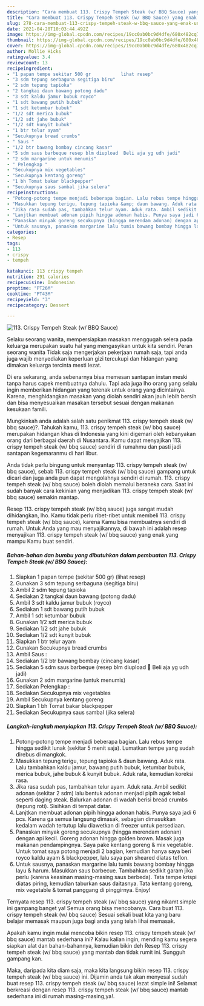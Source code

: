 ```yaml
---
description: "Cara membuat 113. Crispy Tempeh Steak (w/ BBQ Sauce) yang enak Untuk Jualan"
title: "Cara membuat 113. Crispy Tempeh Steak (w/ BBQ Sauce) yang enak Untuk Jualan"
slug: 278-cara-membuat-113-crispy-tempeh-steak-w-bbq-sauce-yang-enak-untuk-jualan
date: 2021-04-28T10:03:44.492Z
image: https://img-global.cpcdn.com/recipes/19cc0ab0bc9d4dfe/680x482cq70/113-crispy-tempeh-steak-w-bbq-sauce-foto-resep-utama.jpg
thumbnail: https://img-global.cpcdn.com/recipes/19cc0ab0bc9d4dfe/680x482cq70/113-crispy-tempeh-steak-w-bbq-sauce-foto-resep-utama.jpg
cover: https://img-global.cpcdn.com/recipes/19cc0ab0bc9d4dfe/680x482cq70/113-crispy-tempeh-steak-w-bbq-sauce-foto-resep-utama.jpg
author: Mollie Hicks
ratingvalue: 3.4
reviewcount: 13
recipeingredient:
- "1 papan tempe sekitar 500 gr           lihat resep"
- "3 sdm tepung serbaguna segitiga biru"
- "2 sdm tepung tapioka"
- "2 tangkai daun bawang potong dadu"
- "3 sdt kaldu jamur bubuk royco"
- "1 sdt bawang putih bubuk"
- "1 sdt ketumbar bubuk"
- "1/2 sdt merica bubuk"
- "1/2 sdt jahe bubuk"
- "1/2 sdt kunyit bubuk"
- "1 btr telur ayam"
- "Secukupnya bread crumbs"
- " Saus "
- "1/2 btr bawang bombay cincang kasar"
- "5 sdm saus barbeque resep blm diupload  Beli aja yg udh jadi"
- "2 sdm margarine untuk menumis"
- " Pelengkap "
- "Secukupnya mix vegetables"
- "Secukupnya kentang goreng"
- "1 bh Tomat bakar blackpepper"
- "Secukupnya saus sambal jika selera"
recipeinstructions:
- "Potong-potong tempe menjadi beberapa bagian. Lalu rebus tempe hingga sedikit lunak (sekitar 5 menit saja). Lumatkan tempe yang sudah direbus di mangkok."
- "Masukkan tepung terigu, tepung tapioka &amp; daun bawang. Aduk rata. Lalu tambahkan kaldu jamur, bawang putih bubuk, ketumbar bubuk, merica bubuk, jahe bubuk &amp; kunyit bubuk. Aduk rata, kemudian koreksi rasa."
- "Jika rasa sudah pas, tambahkan telur ayam. Aduk rata. Ambil sedikit adonan (sekitar 2 sdm) lalu bentuk adonan menjadi pipih agak tebal seperti daging steak. Balurkan adonan di wadah berisi bread crumbs (tepung roti). Sisihkan di tempat datar."
- "Lanjtkan membuat adonan pipih hingga adonan habis. Punya saya jadi 6 pcs. Karena ga semua langsung dimasak, sebagian dimasukkan kedalam wadah tertutup lalu diawetkan di freezer untuk persediaan."
- "Panaskan minyak goreng secukupnya (hingga merendam adonan) dengan api kecil. Goreng adonan hingga golden brown. Masak juga makanan pendampingnya. Saya pake kentang goreng &amp; mix vegetable. Untuk tomat saya potong menjadi 2 bagian, kemudian hanya saya beri royco kaldu ayam &amp; blackpepper, lalu saya pan sheared diatas teflon."
- "Untuk sausnya, panaskan margarine lalu tumis bawang bombay hingga layu &amp; harum. Masukkan saus barbecue. Tambahkan sedikit garam jika perlu (karena keasinan masing-masing saus berbeda). Tata tempe krispi diatas piring, kemudian taburkan saus daitasnya. Tata kentang goreng, mix vegetable &amp; tomat panggang di pinggirnya. Enjoy!"
categories:
- Resep
tags:
- 113
- crispy
- tempeh

katakunci: 113 crispy tempeh 
nutrition: 291 calories
recipecuisine: Indonesian
preptime: "PT26M"
cooktime: "PT43M"
recipeyield: "3"
recipecategory: Dessert

---
```



![113. Crispy Tempeh Steak (w/ BBQ Sauce)](https://img-global.cpcdn.com/recipes/19cc0ab0bc9d4dfe/680x482cq70/113-crispy-tempeh-steak-w-bbq-sauce-foto-resep-utama.jpg)

Selaku seorang wanita, mempersiapkan masakan menggugah selera pada keluarga merupakan suatu hal yang mengasyikan untuk kita sendiri. Peran seorang  wanita Tidak saja mengerjakan pekerjaan rumah saja, tapi anda juga wajib menyediakan keperluan gizi tercukupi dan hidangan yang dimakan keluarga tercinta mesti lezat.

Di era  sekarang, anda sebenarnya bisa memesan santapan instan meski tanpa harus capek membuatnya dahulu. Tapi ada juga lho orang yang selalu ingin memberikan hidangan yang terenak untuk orang yang dicintainya. Karena, menghidangkan masakan yang diolah sendiri akan jauh lebih bersih dan bisa menyesuaikan masakan tersebut sesuai dengan makanan kesukaan famili. 



Mungkinkah anda adalah salah satu penikmat 113. crispy tempeh steak (w/ bbq sauce)?. Tahukah kamu, 113. crispy tempeh steak (w/ bbq sauce) merupakan hidangan khas di Indonesia yang kini digemari oleh kebanyakan orang dari berbagai daerah di Nusantara. Kamu dapat menyajikan 113. crispy tempeh steak (w/ bbq sauce) sendiri di rumahmu dan pasti jadi santapan kegemaranmu di hari libur.

Anda tidak perlu bingung untuk menyantap 113. crispy tempeh steak (w/ bbq sauce), sebab 113. crispy tempeh steak (w/ bbq sauce) gampang untuk dicari dan juga anda pun dapat mengolahnya sendiri di rumah. 113. crispy tempeh steak (w/ bbq sauce) boleh diolah memalui beraneka cara. Saat ini sudah banyak cara kekinian yang menjadikan 113. crispy tempeh steak (w/ bbq sauce) semakin mantap.

Resep 113. crispy tempeh steak (w/ bbq sauce) juga sangat mudah dihidangkan, lho. Kamu tidak perlu ribet-ribet untuk membeli 113. crispy tempeh steak (w/ bbq sauce), karena Kamu bisa membuatnya sendiri di rumah. Untuk Anda yang mau menyajikannya, di bawah ini adalah resep menyajikan 113. crispy tempeh steak (w/ bbq sauce) yang enak yang mampu Kamu buat sendiri.

<!--inarticleads1-->

##### Bahan-bahan dan bumbu yang dibutuhkan dalam pembuatan 113. Crispy Tempeh Steak (w/ BBQ Sauce):

1. Siapkan 1 papan tempe (sekitar 500 gr)           (lihat resep)
1. Gunakan 3 sdm tepung serbaguna (segitiga biru)
1. Ambil 2 sdm tepung tapioka
1. Sediakan 2 tangkai daun bawang (potong dadu)
1. Ambil 3 sdt kaldu jamur bubuk (royco)
1. Sediakan 1 sdt bawang putih bubuk
1. Ambil 1 sdt ketumbar bubuk
1. Gunakan 1/2 sdt merica bubuk
1. Sediakan 1/2 sdt jahe bubuk
1. Sediakan 1/2 sdt kunyit bubuk
1. Siapkan 1 btr telur ayam
1. Gunakan Secukupnya bread crumbs
1. Ambil  Saus :
1. Sediakan 1/2 btr bawang bombay (cincang kasar)
1. Sediakan 5 sdm saus barbeque (resep blm diupload 😬 Beli aja yg udh jadi)
1. Gunakan 2 sdm margarine (untuk menumis)
1. Sediakan  Pelengkap :
1. Sediakan Secukupnya mix vegetables
1. Ambil Secukupnya kentang goreng
1. Siapkan 1 bh Tomat bakar blackpepper
1. Sediakan Secukupnya saus sambal (jika selera)




<!--inarticleads2-->

##### Langkah-langkah menyiapkan 113. Crispy Tempeh Steak (w/ BBQ Sauce):

1. Potong-potong tempe menjadi beberapa bagian. Lalu rebus tempe hingga sedikit lunak (sekitar 5 menit saja). Lumatkan tempe yang sudah direbus di mangkok.
1. Masukkan tepung terigu, tepung tapioka &amp; daun bawang. Aduk rata. Lalu tambahkan kaldu jamur, bawang putih bubuk, ketumbar bubuk, merica bubuk, jahe bubuk &amp; kunyit bubuk. Aduk rata, kemudian koreksi rasa.
1. Jika rasa sudah pas, tambahkan telur ayam. Aduk rata. Ambil sedikit adonan (sekitar 2 sdm) lalu bentuk adonan menjadi pipih agak tebal seperti daging steak. Balurkan adonan di wadah berisi bread crumbs (tepung roti). Sisihkan di tempat datar.
1. Lanjtkan membuat adonan pipih hingga adonan habis. Punya saya jadi 6 pcs. Karena ga semua langsung dimasak, sebagian dimasukkan kedalam wadah tertutup lalu diawetkan di freezer untuk persediaan.
1. Panaskan minyak goreng secukupnya (hingga merendam adonan) dengan api kecil. Goreng adonan hingga golden brown. Masak juga makanan pendampingnya. Saya pake kentang goreng &amp; mix vegetable. Untuk tomat saya potong menjadi 2 bagian, kemudian hanya saya beri royco kaldu ayam &amp; blackpepper, lalu saya pan sheared diatas teflon.
1. Untuk sausnya, panaskan margarine lalu tumis bawang bombay hingga layu &amp; harum. Masukkan saus barbecue. Tambahkan sedikit garam jika perlu (karena keasinan masing-masing saus berbeda). Tata tempe krispi diatas piring, kemudian taburkan saus daitasnya. Tata kentang goreng, mix vegetable &amp; tomat panggang di pinggirnya. Enjoy!




Ternyata resep 113. crispy tempeh steak (w/ bbq sauce) yang nikamt simple ini gampang banget ya! Semua orang bisa mencobanya. Cara buat 113. crispy tempeh steak (w/ bbq sauce) Sesuai sekali buat kita yang baru belajar memasak maupun juga bagi anda yang telah lihai memasak.

Apakah kamu ingin mulai mencoba bikin resep 113. crispy tempeh steak (w/ bbq sauce) mantab sederhana ini? Kalau kalian ingin, mending kamu segera siapkan alat dan bahan-bahannya, kemudian bikin deh Resep 113. crispy tempeh steak (w/ bbq sauce) yang mantab dan tidak rumit ini. Sungguh gampang kan. 

Maka, daripada kita diam saja, maka kita langsung bikin resep 113. crispy tempeh steak (w/ bbq sauce) ini. Dijamin anda tak akan menyesal sudah buat resep 113. crispy tempeh steak (w/ bbq sauce) lezat simple ini! Selamat berkreasi dengan resep 113. crispy tempeh steak (w/ bbq sauce) mantab sederhana ini di rumah masing-masing,ya!.


